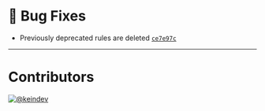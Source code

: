 # :bug: Bug Fixes

- Previously deprecated rules are deleted [`ce7e97c`](https://github.com/tagproject/ts-package-shared-config/commit/ce7e97cfb58eb64cecf96982ef7b7443add3b4e3)

---

# Contributors

[![@keindev](https://avatars.githubusercontent.com/u/4527292?v=4&s=40)](https://github.com/keindev)
